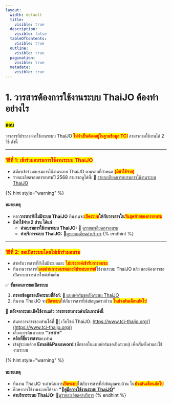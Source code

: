 ```yaml
---
layout:
  width: default
  title:
    visible: true
  description:
    visible: false
  tableOfContents:
    visible: true
  outline:
    visible: true
  pagination:
    visible: true
  metadata:
    visible: true
---
```


# 1. วารสารต้องการใช้งานระบบ ThaiJO ต้องทำอย่างไร

### <mark style="color:$success;">ตอบ</mark>

วารสารที่ประสงค์จะใช้งานระบบ ThaiJO <mark style="color:red;">**ไม่จำเป็นต้องอยู่ในฐานข้อมูล TCI**</mark> สามารถขอใช้งานได้ 2 วิธี ดังนี้

***

### <mark style="color:red;background-color:yellow;">วิธีที่ 1: เข้าร่วมอบรมการใช้งานระบบ ThaiJO</mark>

* สมัครเข้าร่วมอบรมการใช้งานระบบ ThaiJO ตามรอบที่กำหนด <mark style="color:red;">**(มีค่าใช้จ่าย)**</mark>
* รายละเอียดรอบการอบรมปี 2568 สามารถดูได้ที่: 🔗 [รายละเอียดการอบรมการใช้งานระบบ ThaiJO](https://tci-thailand.org/view?slug=training_on_how_to_use_thaijo)

{% hint style="warning" %}
#### หมายเหตุ

* หาก**วารสารยังไม่มีระบบ ThaiJO** ทีมงานจะ<mark style="color:red;">**เปิดระบบ**</mark>**ให้กับวารสารใน**<mark style="color:red;">**วันสุดท้ายของการอบรม**</mark>
* **มีค่าใช้จ่าย 2 ส่วน ได้แก่**
  * **ค่าอบรมการใช้งานระบบ ThaiJO:** 🔗 [ดูรายละเอียดการอบรม](https://tci-thailand.org/view?slug=training_on_how_to_use_thaijo)
  * **ค่าบริการระบบ ThaiJO:** 🔗[ดูรายละเอียดค่าบริการ](https://tci-thailand.org/view?slug=service_charge_of_the_thaijo)
{% endhint %}

***

### <mark style="color:red;background-color:yellow;">วิธีที่ 2: ขอเปิดระบบโดยไม่เข้าร่วมอบรม</mark>

* สำหรับวารสารที่ยังไม่มีระบบและ <mark style="color:red;">**ไม่ประสงค์เข้ารับการอบรม**</mark>
* ทีมงานวารสารที่<mark style="color:red;">**เคยผ่านการอบรมและมีประสบการณ์**</mark>ใช้งานระบบ ThaiJO แล้ว และต้องการขอเปิดระบบวารสารใหม่เพิ่มเติม

✅ **ขั้นตอนการขอเปิดระบบ**

1. **กรอกข้อมูลขอเปิดระบบที่ลิงก์:** 🔗[ แบบฟอร์มขอเปิดระบบ ThaiJO](https://docs.google.com/forms/d/e/1FAIpQLSdCInXAM27m1jGOKL_CG097GLr7Rk3OfqrZ62yCNPWnmgp5RQ/viewform?usp=sharing)
2. ทีมงาน ThaiJO จะ<mark style="color:red;">**เปิดระบบ**</mark>ให้กับวารสารที่ส่งข้อมูลครบถ้วน <mark style="color:red;">**ในช่วงต้นเดือนถัดไป**</mark>

📌 **หลังจากระบบเปิดใช้งานแล้ว วารสารสามารถดำเนินการดังนี้**

* ค้นหาวารสารของท่านได้ที่ 🔗[ เว็บไซต์ ThaiJO: https://www.tci-thaijo.org/](https://www.tci-thaijo.org/)
* เลือกการค้นหาแบบ **“วารสาร”**
* **คลิกที่ชื่อวารสาร**ของท่าน
* เข้าสู่ระบบด้วย **Email\&Password** (ที่กรอกในแบบฟอร์มขอเปิดระบบ) เพื่อเริ่มตั้งค่าและใช้งานระบบ

{% hint style="warning" %}
#### หมายเหตุ

* ทีมงาน ThaiJO จะดำเนินการ<mark style="color:red;">**เปิดระบบ**</mark>ให้กับวารสารที่ส่งข้อมูลครบถ้วน ใน<mark style="color:red;">**ช่วงต้นเดือนถัดไป**</mark>
* ศึกษาการใช้งานระบบได้จาก **“📖**[**คู่มือการใช้งานระบบ ThaiJO**](https://docs.google.com/document/d/1Iq97FmQkaGOzJzXTsxJifq00vBXdIYxRK2zTn828KKM/edit)**”**
* **ค่าบริการระบบ ThaiJO:** 🔗[ดูรายละเอียดค่าบริการ](https://tci-thailand.org/view?slug=service_charge_of_the_thaijo)
{% endhint %}
